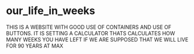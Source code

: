 # our_life_in_weeks
THIS IS A WEBSITE WITH GOOD USE OF CONTAINERS AND USE OF BUTTONS. IT IS SETTING A CALCULATOR THATS CALCULATES HOW MANY WEEKS YOU HAVE LEFT IF WE ARE SUPPOSED THAT WE WILL LIVE FOR 90 YEARS AT MAX
